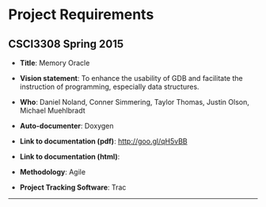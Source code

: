 Project Requirements
====================

CSCI3308 Spring 2015
--------------------

* **Title**:
   Memory Oracle

* **Vision statement**: To enhance the usability of GDB and facilitate the
  instruction of programming, especially data structures.

* **Who**: Daniel Noland, Conner Simmering, Taylor Thomas, Justin Olson, 
  Michael Muehlbradt

* **Auto-documenter**: Doxygen

* **Link to documentation (pdf)**: http://goo.gl/qH5vBB

* **Link to documentation (html)**:

* **Methodology**: Agile

* **Project Tracking Software**: Trac

* **
